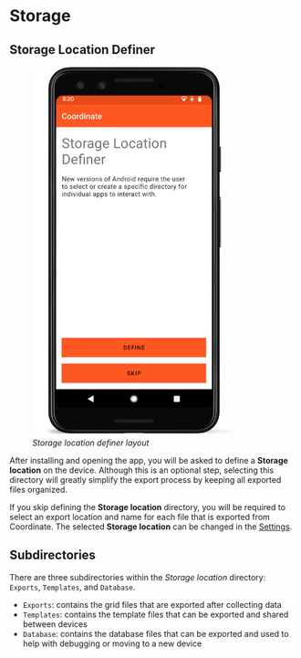 # Storage

## Storage Location Definer

<figure class="image">
  <img class="screenshot" src="_static/images/storage_definer_framed.png" width="350px"> 
  <figcaption class="screenshot-caption"><i>Storage location definer layout</i></figcaption> 
</figure>

After installing and opening the app, you will be asked to define a **Storage location** on the device.
Although this is an optional step, selecting this directory will greatly simplify the export process by keeping all exported files organized.

If you skip defining the **Storage location** directory, you will be required to select an export location and name for each file that is exported from Coordinate.
The selected **Storage location** can be changed in the [Settings](settings.md).

## Subdirectories

There are three subdirectories within the *Storage location* directory: `Exports`, `Templates`, and `Database`.

-   `Exports`: contains the grid files that are exported after collecting data
-   `Templates`: contains the template files that can be exported and shared between devices
-   `Database`: contains the database files that can be exported and used to help with debugging or moving to a new device
